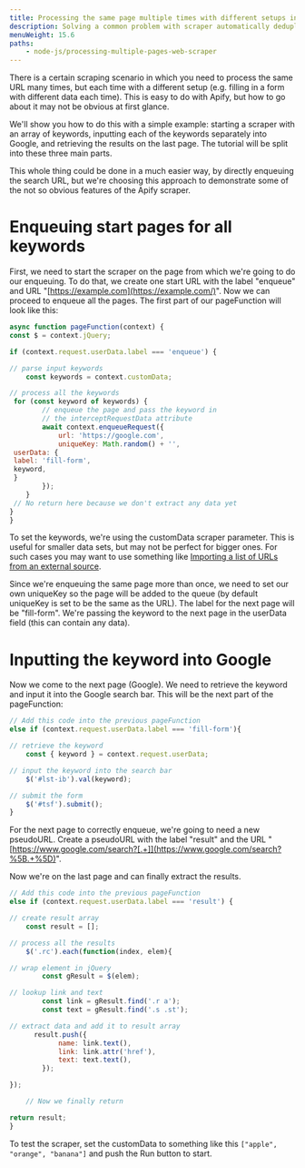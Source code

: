 ```yaml
---
title: Processing the same page multiple times with different setups in Web Scraper
description: Solving a common problem with scraper automatically deduplicating the same URLs
menuWeight: 15.6
paths:
    - node-js/processing-multiple-pages-web-scraper
---
```


There is a certain scraping scenario in which you need to process the same URL many times, but each time with a different setup (e.g. filling in a form with different data each time). This is easy to do with Apify, but how to go about it may not be obvious at first glance.

We'll show you how to do this with a simple example: starting a scraper with an array of keywords, inputting each of the keywords separately into Google, and retrieving the results on the last page. The tutorial will be split into these three main parts.

This whole thing could be done in a much easier way, by directly enqueuing the search URL, but we're choosing this approach to demonstrate some of the not so obvious features of the Apify scraper.

# Enqueuing start pages for all keywords

First, we need to start the scraper on the page from which we're going to do our enqueuing. To do that, we create one start URL with the label "enqueue" and URL "[https://example.com](https://example.com/)". Now we can proceed to enqueue all the pages. The first part of our pageFunction will look like this:

```JavaScript
async function pageFunction(context) {
const $ = context.jQuery;

if (context.request.userData.label === 'enqueue') {

// parse input keywords
    const keywords = context.customData;

// process all the keywords
 for (const keyword of keywords) {
        // enqueue the page and pass the keyword in
        // the interceptRequestData attribute
        await context.enqueueRequest({
            url: 'https://google.com',
            uniqueKey: Math.random() + '',
 userData: {
 label: 'fill-form',
 keyword,
 }
        });
    }
 // No return here because we don't extract any data yet
}
}
```

To set the keywords, we're using the customData scraper parameter. This is useful for smaller data sets, but may not be perfect for bigger ones. For such cases you may want to use something like [Importing a list of URLs from an external source](http://kb.apify.com/integration/importing-a-list-of-urls-from-an-external-source).

Since we're enqueuing the same page more than once, we need to set our own uniqueKey so the page will be added to the queue (by default uniqueKey is set to be the same as the URL). The label for the next page will be "fill-form". We're passing the keyword to the next page in the userData field (this can contain any data).

# Inputting the keyword into Google

Now we come to the next page (Google). We need to retrieve the keyword and input it into the Google search bar. This will be the next part of the pageFunction:

```JavaScript
// Add this code into the previous pageFunction
else if (context.request.userData.label === 'fill-form'){

// retrieve the keyword
    const { keyword } = context.request.userData;

// input the keyword into the search bar
    $('#lst-ib').val(keyword);

// submit the form
    $('#tsf').submit();
}
```

For the next page to correctly enqueue, we're going to need a new pseudoURL. Create a pseudoURL with the label "result" and the URL "[https://www.google.com/search?[.+]](https://www.google.com/search?%5B.+%5D)".

Now we're on the last page and can finally extract the results.

```JavaScript
// Add this code into the previous pageFunction
else if (context.request.userData.label === 'result') {

// create result array
    const result = [];

// process all the results
    $('.rc').each(function(index, elem){

// wrap element in jQuery
        const gResult = $(elem);

// lookup link and text
        const link = gResult.find('.r a');
        const text = gResult.find('.s .st');

// extract data and add it to result array
      result.push({
            name: link.text(),
            link: link.attr('href'),
            text: text.text(),
        });

});

    // Now we finally return

return result;
}
```

To test the scraper, set the customData to something like this `["apple", "orange", "banana"]` and push the Run button to start.

